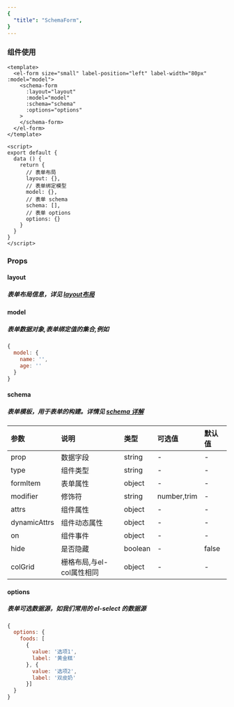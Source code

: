 ```yaml
---
{
  "title": "SchemaForm",
}
---
```



### 组件使用

```vue
<template>
  <el-form size="small" label-position="left" label-width="80px" :model="model">
    <schema-form
      :layout="layout"
      :model="model"
      :schema="schema"
      :options="options"
    >
    </schema-form>
  </el-form>
</template>

<script>
export default {
  data () {
    return {
      // 表单布局
      layout: {},
      // 表单绑定模型
      model: {},
      // 表单 schema
      schema: [],
      // 表单 options
      options: {}
    }
  }
}
</script>
```

### Props

#### layout

##### 表单布局信息，详见 [layout布局](layout.html)


#### model

##### 表单数据对象,表单绑定值的集合,例如
``` js
{
  model: {
    name: '',
    age: ''
  }
}
```

#### schema
##### 表单模板，用于表单的构建。详情见 [schema 详解](schema.html)

参数|说明|类型|可选值|默认值
:--|:--|:--|:--|:--
prop|数据字段|string|-|-
type|组件类型|string|-|-
formItem|表单属性|object|-|-
modifier|修饰符|string|number,trim|-
attrs|组件属性|object|-|-
dynamicAttrs|组件动态属性| object|-|-
on|组件事件|object|-|-
hide|是否隐藏|boolean|-|false
colGrid|栅格布局,与el-col属性相同|object|-|-

#### options

##### 表单可选数据源，如我们常用的 el-select 的数据源
``` js
{
  options: {
    foods: [
      {
        value: '选项1',
        label: '黄金糕'
      }, {
        value: '选项2',
        label: '双皮奶'
      }]
  }
}
```